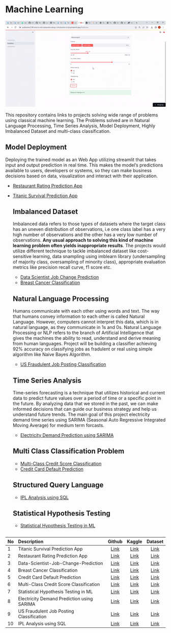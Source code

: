 # Machine Learning
![](https://github.com/sudhanshu2198/Machine-Learning-Python/blob/main/images/ezgif.com-optimize.gif)

This repository contains links to projects solving wide range of problems using classical machine learning. The Problems solved are in Natural Language Processing, Time Series Analysis, Model Deployment, Highly Imbalanced Dataset and multi-class classification. 

## Model Deployment
Deploying the trained model as an Web App utilizing streamlit that takes input and output prediction in real time. This makes the model’s predictions available to users, developers or systems, so they can make business decisions based on data, visualization and interact with their application.
- [Restaurant Rating Prediction App](https://github.com/sudhanshu2198/End-to-End-Restaurant-Rating-Prediction)
- [Titanic Survival Prediction App](https://github.com/sudhanshu2198/Titanic-Survival-Prediction-App)

  ## Imbalanced Dataset
  Imbalanced data refers to those types of datasets where the target class has an uneven distribution of observations, i.e one class label has a very high number of observations and the other has a very low number of observations. **Any usual approach to solving this kind of machine learning problem often yields inappropriate results**. The projects would utilize different technique to tackle imbalanced dataset like cost-sensitive learning, data snampling using imblearn library (undersampling of majority class, oversampling of minority class), appropriate evaluation metrics like precision recall curve, f1 score etc.
  - [Data Scientist Job Change Prediction](https://github.com/sudhanshu2198/Data-Scientist-Job-Change-Prediction)
  - [Breast Cancer Classification](https://github.com/sudhanshu2198/Breast-Cancer-Classification)
 
  ## Natural Language Processing
  Humans communicate with each other using words and text. The way that humans convey information to each other is called Natural Language. However, computers cannot interpret this data, which is in natural language, as they communicate in 1s and 0s. Natural Language Processing or NLP refers to the branch of Artificial Intelligence that gives the machines the ability to read, understand and derive meaning from human languages. Project will be building a classifier achieving 92% accuracy on classifying jobs as fradulent or real using simple algorithm like Naive Bayes Algorithm.
  
  - [US Fraudulent Job Posting Classification](https://github.com/sudhanshu2198/Fraudulent-Job-Posting-Prediction-)
 
  ## Time Series Analysis
  Time-series forecasting is a technique that utilizes historical and current data to predict future values over a period of time or a specific point in the future. By analyzing data that we stored in the past, we can make informed decisions that can guide our business strategy and help us understand future trends. The main goal of this project electricity demand time series using SARIMA (Seasonal Auto Regressive Integrated Moving Average) for medium term forcasts.
  - [Electricity Demand Prediction using SARIMA](https://github.com/sudhanshu2198/Electricity-Demand-Prediction-using-SARIMA)
 
   ## Multi Class Classification Problem
  - [Multi-Class Credit Score Classification](https://github.com/sudhanshu2198/Multi-Class-Credit-Score-Classification)
  - [Credit Card Default Prediction](https://github.com/sudhanshu2198/Credit-Card-Default-Prediction)
  
  ## Structured Query Language
  - [IPL Analysis using SQL](https://github.com/sudhanshu2198/IPL-Analysis-using-SQL)
     
  ## Statistical Hypothesis Testing
  - [Statistical Hypothesis Testing in ML](https://github.com/sudhanshu2198/Statistical-Hypothesis-Testing)

```http
```
| No | Description            | Github | Kaggle   | Dataset|
|:---| :--------------------- | :-----:  | :-----:  | :-----:|
|1| Titanic Survival Prediction App | [Link](https://github.com/sudhanshu2198/Titanic-Survival-Prediction-App)|  [Link](https://www.kaggle.com/code/sudhanshu2198/end-to-end-titanic-survival-prediction-app?scriptVersionId=120569132)        |   [Link](https://www.kaggle.com/competitions/titanic)     |
|2| Restaurant Rating Prediction App | [Link](https://github.com/sudhanshu2198/End-to-End-Restaurant-Rating-Prediction)|  [Link](https://www.kaggle.com/code/sudhanshu2198/end-to-end-machine-learning)        |   [Link](https://www.kaggle.com/datasets/himanshupoddar/zomato-bangalore-restaurants)     |
|3| Data-Scientist-Job-Change-Prediction | [Link](https://github.com/sudhanshu2198/Data-Scientist-Job-Change-Prediction)|  [Link](https://www.kaggle.com/code/sudhanshu2198/data-scientist-job-change-prediction)        |   [Link](https://www.kaggle.com/datasets/arashnic/hr-analytics-job-change-of-data-scientists)     |
|4| Breast Cancer Classification | [Link](https://github.com/sudhanshu2198/Breast-Cancer-Classification)|  [Link](https://www.kaggle.com/code/sudhanshu2198/techniques-for-imbalanced-classification-problems)        |   [Link](https://www.kaggle.com/datasets/sudhanshu2198/microcalcification-classification)     |
|5| Credit Card Default Prediction | [Link](https://github.com/sudhanshu2198/Credit-Card-Default-Prediction)|  [Link](https://www.kaggle.com/code/sudhanshu2198/credit-card-default-prediction)        |   [Link](https://www.kaggle.com/datasets/uciml/default-of-credit-card-clients-dataset)     |
|6| Multi-Class Credit Score Classification | [Link](https://github.com/sudhanshu2198/Multi-Class-Credit-Score-Classification)|  [Link](https://www.kaggle.com/code/sudhanshu2198/multi-class-credit-score-classification/notebook)        |   [Link](https://www.kaggle.com/datasets/parisrohan/credit-score-classification)     |
|7| Statistical Hypothesis Testing in ML | [Link](https://github.com/sudhanshu2198/Statistical-Hypothesis-Testing)|  [Link](https://www.kaggle.com/code/sudhanshu2198/statistical-hypothesis-testing-in-ml)        |   [Link](https://www.kaggle.com/datasets/uciml/default-of-credit-card-clients-dataset)     |
|8| Electricity Demand Prediction using SARIMA | [Link](https://github.com/sudhanshu2198/Electricity-Demand-Prediction-using-SARIMA)|  [Link](https://www.kaggle.com/code/sudhanshu2198/electricity-demand-prediction-using-sarima-eda)        |   [Link](https://www.kaggle.com/datasets/kandij/electric-production)     |
|9| US Fraudulent Job Posting Classification | [Link](https://github.com/sudhanshu2198/Fraudulent-Job-Posting-Prediction-)|  [Link](https://www.kaggle.com/code/sudhanshu2198/us-fraudulent-job-posting-prediction/notebook)        |   [Link](https://www.kaggle.com/datasets/shivamb/real-or-fake-fake-jobposting-prediction)     |
|10| IPL Analysis using SQL | [Link](https://github.com/sudhanshu2198/IPL-Analysis-using-SQL)|  [Link](https://www.kaggle.com/code/sudhanshu2198/ipl-sports-analysis-using-sql)        |   [Link](https://www.kaggle.com/datasets/harsha547/ipldatabase)     |
```
```

